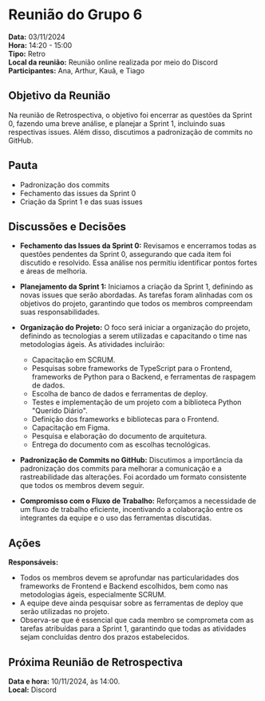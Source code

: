 # Reunião do Grupo 6

**Data:** 03/11/2024  
**Hora:** 14:20 - 15:00  
**Tipo:** Retro  
**Local da reunião:** Reunião online realizada por meio do Discord  
**Participantes:** Ana, Arthur, Kauã, e Tiago  

## Objetivo da Reunião
Na reunião de Retrospectiva, o objetivo foi encerrar as questões da Sprint 0, fazendo uma breve análise, e planejar a Sprint 1, incluindo suas respectivas issues. Além disso, discutimos a padronização de commits no GitHub.

## Pauta
- Padronização dos commits
- Fechamento das issues da Sprint 0
- Criação da Sprint 1 e das suas issues

## Discussões e Decisões
- **Fechamento das Issues da Sprint 0:** Revisamos e encerramos todas as questões pendentes da Sprint 0, assegurando que cada item foi discutido e resolvido. Essa análise nos permitiu identificar pontos fortes e áreas de melhoria.
  
- **Planejamento da Sprint 1:** Iniciamos a criação da Sprint 1, definindo as novas issues que serão abordadas. As tarefas foram alinhadas com os objetivos do projeto, garantindo que todos os membros compreendam suas responsabilidades.
  
- **Organização do Projeto:** O foco será iniciar a organização do projeto, definindo as tecnologias a serem utilizadas e capacitando o time nas metodologias ágeis. As atividades incluirão:
    - Capacitação em SCRUM.
    - Pesquisas sobre frameworks de TypeScript para o Frontend, frameworks de Python para o Backend, e ferramentas de raspagem de dados.
    - Escolha de banco de dados e ferramentas de deploy.
    - Testes e implementação de um projeto com a biblioteca Python "Querido Diário".
    - Definição dos frameworks e bibliotecas para o Frontend.
    - Capacitação em Figma.
    - Pesquisa e elaboração do documento de arquitetura.
    - Entrega do documento com as escolhas tecnológicas.
  
- **Padronização de Commits no GitHub:** Discutimos a importância da padronização dos commits para melhorar a comunicação e a rastreabilidade das alterações. Foi acordado um formato consistente que todos os membros devem seguir.
  
- **Compromisso com o Fluxo de Trabalho:** Reforçamos a necessidade de um fluxo de trabalho eficiente, incentivando a colaboração entre os integrantes da equipe e o uso das ferramentas discutidas.

## Ações
**Responsáveis:**
- Todos os membros devem se aprofundar nas particularidades dos frameworks de Frontend e Backend escolhidos, bem como nas metodologias ágeis, especialmente SCRUM. 
- A equipe deve ainda pesquisar sobre as ferramentas de deploy que serão utilizadas no projeto. 
- Observa-se que é essencial que cada membro se comprometa com as tarefas atribuídas para a Sprint 1, garantindo que todas as atividades sejam concluídas dentro dos prazos estabelecidos.

## Próxima Reunião de Retrospectiva
**Data e hora:** 10/11/2024, às 14:00.  
**Local:** Discord
